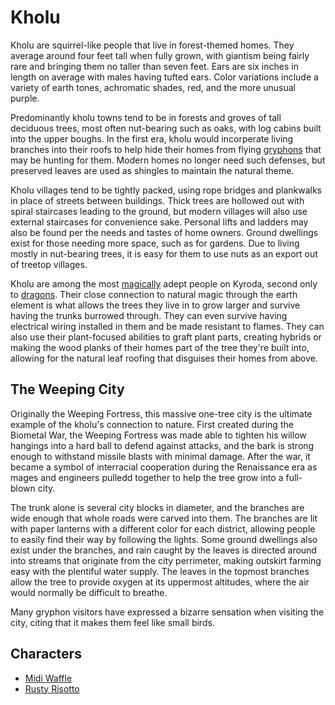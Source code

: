 # Kholu

Kholu are squirrel-like people that live in forest-themed homes. They average around four feet tall when fully grown, with giantism being fairly rare and bringing them no taller than seven feet. Ears are six inches in length on average with males having tufted ears. Color variations include a variety of earth tones, achromatic shades, red, and the more unusual purple.

Predominantly kholu towns tend to be in forests and groves of tall deciduous trees, most often nut-bearing such as oaks, with log cabins built into the upper boughs. In the first era, kholu would incorperate living branches into their roofs to help hide their homes from flying [gryphons](gryphons.md) that may be hunting for them. Modern homes no longer need such defenses, but preserved leaves are used as shingles to maintain the natural theme.

Kholu villages tend to be tightly packed, using rope bridges and plankwalks in place of streets between buildings. Thick trees are hollowed out with spiral staircases leading to the ground, but modern villages will also use external staircases for convenience sake. Personal lifts and ladders may also be found per the needs and tastes of home owners. Ground dwellings exist for those needing more space, such as for gardens. Due to living mostly in nut-bearing trees, it is easy for them to use nuts as an export out of treetop villages.

Kholu are among the most [magically](magic.md) adept people on Kyroda, second only to [dragons](dragons.md). Their close connection to natural magic through the earth element is what allows the trees they live in to grow larger and survive having the trunks burrowed through. They can even survive having electrical wiring installed in them and be made resistant to flames. They can also use their plant-focused abilities to graft plant parts, creating hybrids or making the wood planks of their homes part of the tree they're built into, allowing for the natural leaf roofing that disguises their homes from above.

## The Weeping City

Originally the Weeping Fortress, this massive one-tree city is the ultimate example of the kholu's connection to nature. First created during the Biometal War, the Weeping Fortress was made able to tighten his willow hangings into a hard ball to defend against attacks, and the bark is strong enough to withstand missile blasts with minimal damage. After the war, it became a symbol of interracial cooperation during the Renaissance era as mages and engineers pulledd together to help the tree grow into a full-blown city.

The trunk alone is several city blocks in diameter, and the branches are wide enough that whole roads were carved into them. The branches are lit with paper lanterns with a different color for each district, allowing people to easily find their way by following the lights. Some ground dwellings also exist under the branches, and rain caught by the leaves is directed around into streams that originate from the city perrimeter, making outskirt farming easy with the plentiful water supply. The leaves in the topmost branches allow the tree to provide oxygen at its uppermost altitudes, where the air would normally be difficult to breathe.

Many gryphon visitors have expressed a bizarre sensation when visiting the city, citing that it makes them feel like small birds.

## Characters

* [Midi Waffle](midi.md)
* [Rusty Risotto](rusty.md)
